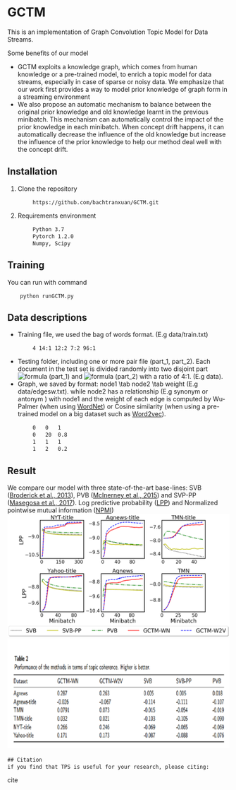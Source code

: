 




# GCTM
This is an implementation of Graph Convolution Topic Model for Data Streams.

Some benefits of our model
*	 GCTM exploits a knowledge graph, which comes from human knowledge or a pre-trained model, to enrich a topic model for data streams, especially in case of sparse or noisy data. We emphasize that our work first provides a way to model prior knowledge of graph form in a streaming environment
*	We also propose an automatic mechanism to balance between the original prior knowledge and old knowledge learnt in the previous minibatch. This mechanism can automatically control the impact of the prior knowledge in each minibatch. When concept drift happens, it can automatically decrease the influence of the old knowledge but increase the influence of the prior knowledge to help our method deal well with the concept drift.

## Installation
1. Clone the repository
```
		https://github.com/bachtranxuan/GCTM.git
``` 
2. Requirements environment
```
		Python 3.7
		Pytorch 1.2.0
		Numpy, Scipy
```
## Training
You can run with command
```
	python runGCTM.py
```
## Data descriptions
*	Training file, we used the bag of words format. (E.g data/train.txt)
```
		4 14:1 12:2 7:2 96:1
```
*	Testing folder, including one or more pair file (part_1, part_2). Each document in the test set is divided randomly into two disjoint part ![formula](https://render.githubusercontent.com/render/math?math=w_{obs}) (part_1) and ![formula](https://render.githubusercontent.com/render/math?math=w_{ho}) (part_2) with a ratio of 4:1. (E.g data).
*	Graph, we saved by format: node1 \tab node2 \tab weight (E.g data/edgesw.txt). while node2 has a relationship (E.g synonym or antonym ) with node1 and the weight of each edge is computed by Wu-Palmer (when using [WordNet](https://wordnet.princeton.edu/)) or Cosine similarity (when using a pre-trained model on a big dataset such as [Word2vec](https://nlp.stanford.edu/projects/glove/)).
```
		0	0	1
		0	20	0.8
		1	1	1
		1	2	0.2
```

## Result
We compare our model with three state-of-the-art base-lines:
SVB ([Broderick et al., 2013](https://arxiv.org/pdf/1307.6769.pdf)), PVB ([McInerney et al.,  2015](https://arxiv.org/pdf/1507.05253.pdf)) and SVP-PP ([Masegosa et al., 2017](http://proceedings.mlr.press/v70/masegosa17a/masegosa17a.pdf)). Log predictive probability ([LPP](http://jmlr.org/papers/v14/hoffman13a.html))  and Normalized pointwise mutual information ([NPMI](https://www.aclweb.org/anthology/E14-1056/))
![Log predictive probability](./figures/perplexities.png)
![Normalized pointwise mutual information](./figures/npmi.png)
``` 
## Citation
if you find that TPS is useful for your research, please citing:
```
cite
```
